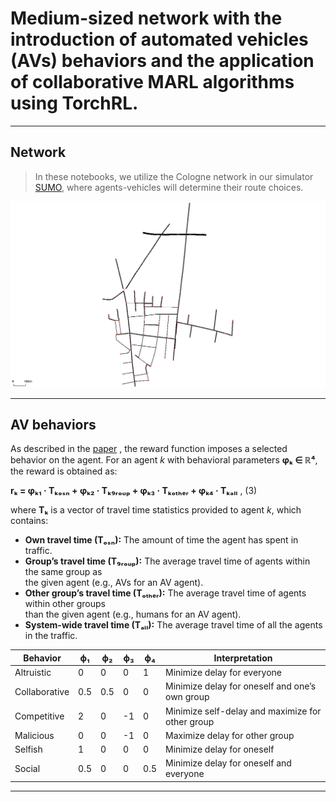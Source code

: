 # Medium-sized network with the introduction of automated vehicles (AVs) behaviors and the application of collaborative MARL algorithms using TorchRL.

---

## Network

> In these notebooks, we utilize the Cologne network in our simulator [SUMO](https://eclipse.dev/sumo/), where agents-vehicles will determine their route choices.

<img src="../../docs/img/cologne.png" alt="Cologne network" width="700" />


---

## AV behaviors
As described in the [paper](https://openreview.net/pdf?id=88zP8xh5D2) , the reward function imposes a selected behavior on the agent. For an agent *k* with behavioral
parameters **φₖ ∈ ℝ⁴**, the reward is obtained as:

**rₖ = φₖ₁ · Tₖₒₛₙ + φₖ₂ · Tₖ₉ᵣₒᵤₚ + φₖ₃ · Tₖₒₜₕₑᵣ + φₖ₄ · Tₖₐₗₗ** , (3)

where **Tₖ** is a vector of travel time statistics provided to agent *k*, which contains:

- **Own travel time (Tₒₛₙ):** The amount of time the agent has spent in traffic.
- **Group’s travel time (T₉ᵣₒᵤₚ):** The average travel time of agents within the same group as  
  the given agent (e.g., AVs for an AV agent).
- **Other group’s travel time (Tₒₜₕₑᵣ):** The average travel time of agents within other groups  
  than the given agent (e.g., humans for an AV agent).
- **System-wide travel time (Tₐₗₗ):** The average travel time of all the agents in the traffic.


| **Behavior**     | ϕ₁  | ϕ₂  | ϕ₃  | ϕ₄  | **Interpretation**                        |
|-----------------|----|----|----|----|------------------------------------------------|
| Altruistic     | 0  | 0  | 0  | 1  | Minimize delay for everyone                  |
| Collaborative  | 0.5| 0.5| 0  | 0  | Minimize delay for oneself and one’s own group |
| Competitive    | 2  | 0  | -1 | 0  | Minimize self-delay and maximize for other group |
| Malicious      | 0  | 0  | -1 | 0  | Maximize delay for other group               |
| Selfish        | 1  | 0  | 0  | 0  | Minimize delay for oneself                   |
| Social        | 0.5| 0  | 0  | 0.5| Minimize delay for oneself and everyone      |


--- 
